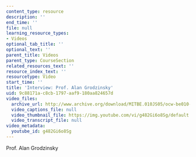 ```yaml
---
content_type: resource
description: ''
end_time: ''
file: null
learning_resource_types:
- Videos
optional_tab_title: ''
optional_text: ''
parent_title: Videos
parent_type: CourseSection
related_resources_text: ''
resource_index_text: ''
resourcetype: Video
start_time: ''
title: 'Interview: Prof. Alan Grodzinsky'
uid: 9c88171a-c8cb-1797-aaf9-180aa824657d
video_files:
  archive_url: http://www.archive.org/download/MITBE.010JS05/ocw-be010-Grodzinski-220k.mp4
  video_captions_file: null
  video_thumbnail_file: https://img.youtube.com/vi/g482Gi6o8Sg/default.jpg
  video_transcript_file: null
video_metadata:
  youtube_id: g482Gi6o8Sg
---
```


Prof. Alan Grodzinsky



